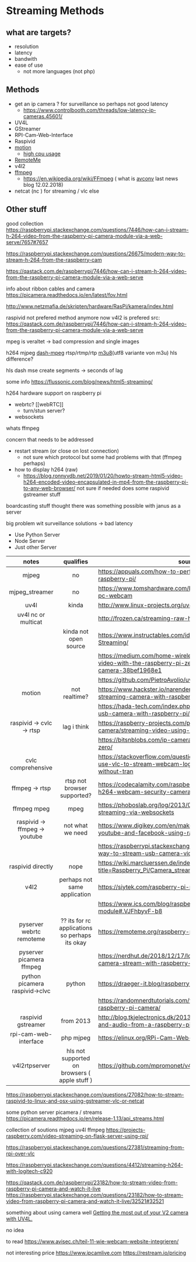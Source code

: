 # Streaming Methods

## what are targets?
- resolution
- latency
- bandwith
- ease of use
  - not more languages (not php)

## Methods

- get an ip camera ? for surveillance so perhaps not good latency
  - https://www.controlbooth.com/threads/low-latency-ip-cameras.45601/
- UV4L
- GStreamer
- RPI-Cam-Web-Interface
- Raspivid
- [motion](https://motion-project.github.io/motion_config.html) 
  - [high cpu usage](https://chriscarey.com/blog/2017/04/30/achieving-high-frame-rate-with-a-raspberry-pi-camera-system/comment-page-1/)
- [RemoteMe](https://remoteme.org/raspberry-pi/)
- v4l2 
- [ffmpeg](https://ffmpeg.org) 
  - https://en.wikipedia.org/wiki/FFmpeg ( what is [avconv](https://libav.org/avconv.html) last news blog 12.02.2018)
- netcat (nc ) for streaming / vlc else
## Other stuff

good collection 
https://raspberrypi.stackexchange.com/questions/7446/how-can-i-stream-h-264-video-from-the-raspberry-pi-camera-module-via-a-web-serve/7657#7657

https://raspberrypi.stackexchange.com/questions/26675/modern-way-to-stream-h-264-from-the-raspberry-cam

https://qastack.com.de/raspberrypi/7446/how-can-i-stream-h-264-video-from-the-raspberry-pi-camera-module-via-a-web-serve

info about ribbon cables and camera 
https://picamera.readthedocs.io/en/latest/fov.html

http://www.netzmafia.de/skripten/hardware/RasPi/kamera/index.html

raspivid not prefered method anymore now v4l2 is prefered src: https://qastack.com.de/raspberrypi/7446/how-can-i-stream-h-264-video-from-the-raspberry-pi-camera-module-via-a-web-serve

mpeg is veraltet -> bad compression and single images 

h264 mjpeg [dash-mpeg](https://en.wikipedia.org/wiki/Dynamic_Adaptive_Streaming_over_HTTP) rtsp/rtmp/rtp [m3u8](https://qastack.com.de/raspberrypi/7446/how-can-i-stream-h-264-video-from-the-raspberry-pi-camera-module-via-a-web-serve)(utf8 variante von m3u) hls difference?

hls dash mse create segments -> seconds of lag

some info 
https://flussonic.com/blog/news/html5-streaming/


h264 hardware support on raspberry pi

- webrtc? [[webRTC]]
  - turn/stun server?
- websockets

whats ffmpeg

concern that needs to be addressed
- restart stream (or close on lost connection)
  - not sure which protocol but some had problems with that (ffmpeg perhaps)
- how to display h264 (raw)
  - https://blog.ronnyvdb.net/2019/01/20/howto-stream-html5-video-h264-encoded-video-encapsulated-in-mp4-from-the-raspberry-pi-to-any-web-browser/ not sure if needed does some raspivid gstreamer stuff

boardcasting stuff
thought there was something possible with janus as a server

big problem wit surveillance solutions -> bad latency 

- Use Python Server
- Node Server
- Just other Server

|              notes              |                   qualifies                    | source                                                                                                                     |
| :-----------------------------: | :--------------------------------------------: | -------------------------------------------------------------------------------------------------------------------------- |
|              mjpeg              |                       no                       | https://appuals.com/how-to-perform-video-streaming-using-raspberry-pi/                                                     |
|         mjpeg_streamer          |                       no                       | https://www.tomshardware.com/how-to/use-raspberry-pi-as-pc-webcam                                                          |
|              uv4l               |                     kinda                      | http://www.linux-projects.org/uv4l/                                                                                        |
|       uv4l nc or multicat       |                                                | http://frozen.ca/streaming-raw-h-264-from-a-raspberry-pi/                                                                  |
|                                 |             kinda not open source              | https://www.instructables.com/id/Raspberry-Pi-Video-Streaming/                                                             |
|                                 |                                                | https://medium.com/home-wireless/headless-streaming-video-with-the-raspberry-pi-zero-w-and-raspberry-pi-camera-38bef1968e1 |
|                                 |                                                | https://github.com/PietroAvolio/uv4l-webrtc-raspberry-pi                                                                   |
|             motion              |                 not realtime?                  | https://www.hackster.io/narender-singh/portable-video-streaming-camera-with-raspberry-pi-zero-w-dc22fd                     |
|                                 |                                                | https://hada-tech.com/index.php/2020/06/07/live-stream-usb-camera-with-raspberry-pi/                                       |
|    raspivid -> cvlc -> rtsp     |                  lag i think                   | https://raspberry-projects.com/pi/pi-hardware/raspberry-pi-camera/streaming-video-using-vlc-player                         |
|                                 |                                                | https://bitsnblobs.com/ip-camera-using-the-raspberry-pi-zero/                                                              |
|       cvlc comprehensive        |                                                | https://stackoverflow.com/questions/49846400/raspberry-pi-use-vlc-to-stream-webcam-logitech-c920-h264-video-without-tran   |
|         ffmpeg -> rtsp          |          rtsp not browser supported?           | https://codecalamity.com/raspberry-pi-hardware-accelerated-h264-webcam-security-camera/                                    |
|           ffmpeg mpeg           |                      mpeg                      | https://phoboslab.org/log/2013/09/html5-live-video-streaming-via-websockets                                                |
|  raspivid -> ffmpeg -> youtube  |                not what we need                | https://www.digikey.com/en/maker/blogs/streaming-live-to-youtube-and-facebook-using-raspberry-pi-camera                    |
|                                 |                                                | https://raspberrypi.stackexchange.com/questions/115889/best-way-to-stream-usb-camera-video-in-2020                         |
|        raspivid directly        |                      nope                      | https://wiki.marcluerssen.de/index.php?title=Raspberry_Pi/Camera_streaming                                                 |
|              v4l2               |         perhaps  not same application          | https://siytek.com/raspberry-pi-rtsp-to-home-assistant/                                                                    |
|                                 |                                                | https://www.ics.com/blog/raspberry-pi-camera-module#.VJFhbyvF-b8                                                           |
|    pyserver webrtc remoteme     | ?? its for rc applications so perhaps its okay | https://remoteme.org/raspberry-pi/                                                                                         |
|    pyserver picamera  ffmpeg    |                                                | https://nerdhut.de/2018/12/17/low-latency-and-high-fps-camera-stream-with-raspberry-pi/                                    |
| python picamera  raspivid->clvc |                     python                     | https://draeger-it.blog/raspberry-pi-camera-b01/                                                                           |
|                                 |                                                | https://randomnerdtutorials.com/video-streaming-with-raspberry-pi-camera/                                                  |
|      raspivid    gstreamer      |                   from 2013                    | http://blog.tkjelectronics.dk/2013/06/how-to-stream-video-and-audio-from-a-raspberry-pi-with-no-latency/                   |
|      rpi-cam-web-interface      |                   php  mjpeg                   | https://elinux.org/RPi-Cam-Web-Interface                                                                                   |
|          v4l2rtpserver          | hls not supported on browsers ( apple stuff )  | https://github.com/mpromonet/v4l2rtspserver                                                                                |

https://raspberrypi.stackexchange.com/questions/27082/how-to-stream-raspivid-to-linux-and-osx-using-gstreamer-vlc-or-netcat 

some python server picamera / streams
https://picamera.readthedocs.io/en/release-1.13/api_streams.html

collection of soutions mjpeg uv4l ffmpeg 
https://projects-raspberry.com/video-streaming-on-flask-server-using-rpi/

https://raspberrypi.stackexchange.com/questions/27381/streaming-from-rpi-over-vlc

https://raspberrypi.stackexchange.com/questions/4412/streaming-h264-with-logitech-c920 

https://qastack.com.de/raspberrypi/23182/how-to-stream-video-from-raspberry-pi-camera-and-watch-it-live
https://raspberrypi.stackexchange.com/questions/23182/how-to-stream-video-from-raspberry-pi-camera-and-watch-it-live/32521#32521

something about using camera well
[Getting the most out of your V2 camera with UV4L. ](https://www.raspberrypi.org/forums/viewtopic.php?t=197585)


no idea

to read
https://www.avisec.ch/teil-11-wie-webcam-website-integrieren/

not interesting
price https://www.ipcamlive.com
https://restream.io/pricing